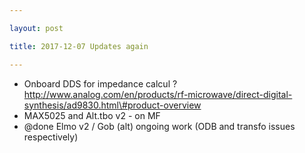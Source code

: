 ```yaml
---

layout: post

title: 2017-12-07 Updates again

---
```



-   Onboard DDS for impedance calcul ?
    http://www.analog.com/en/products/rf-microwave/direct-digital-synthesis/ad9830.html\#product-overview
-   MAX5025 and Alt.tbo v2 - on MF
-   @done Elmo v2 / Gob (alt) ongoing work (ODB and transfo issues
    respectively)

